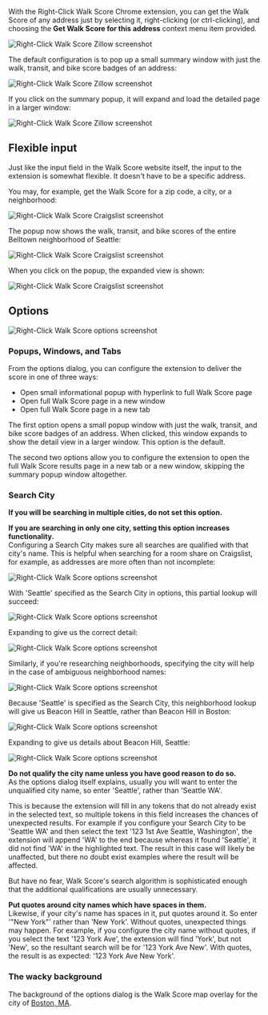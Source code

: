 With the Right-Click Walk Score Chrome extension, you can get the Walk Score of any address just by selecting it, right-clicking (or ctrl-clicking), and choosing the <b>Get Walk Score for this address</b> context menu item provided.

![Right-Click Walk Score Zillow screenshot](https://raw.github.com/sarahhagstrom/chrome-walkscore/master/docs/Zillowrightclick.png)

The default configuration is to pop up a small summary window with just the walk, transit, and bike score badges of an address:

![Right-Click Walk Score Zillow screenshot](https://raw.github.com/sarahhagstrom/chrome-walkscore/master/docs/Zillowresult.png)

If you click on the summary popup, it will expand and load the detailed page in a larger window:

![Right-Click Walk Score Zillow screenshot](https://raw.github.com/sarahhagstrom/chrome-walkscore/master/docs/Zillowresultexpand.png)

## Flexible input

Just like the input field in the Walk Score website itself, the input to the extension is somewhat flexible. It doesn't have to be a specific address.

You may, for example, get the Walk Score for a zip code, a city, or a neighborhood:

![Right-Click Walk Score Craigslist screenshot](https://raw.github.com/sarahhagstrom/chrome-walkscore/master/docs/CLrightclick.png)

The popup now shows the walk, transit, and bike scores of the entire Belltown neighborhood of Seattle:

![Right-Click Walk Score Craigslist screenshot](https://raw.github.com/sarahhagstrom/chrome-walkscore/master/docs/CLresult.png)

When you click on the popup, the expanded view is shown:

![Right-Click Walk Score Craigslist screenshot](https://raw.github.com/sarahhagstrom/chrome-walkscore/master/docs/CLresultexpand.png)

## Options
![Right-Click Walk Score options screenshot](https://raw.github.com/sarahhagstrom/chrome-walkscore/master/docs/options.png)

### Popups, Windows, and Tabs
From the options dialog, you can configure the extension to deliver the score in one of three ways:

<ul>
<li>Open small informational popup with hyperlink to full Walk Score page</li>
<li>Open full Walk Score page in a new window</li>
<li>Open full Walk Score page in a new tab</li>
</ul>

The first option opens a small popup window with just the walk, transit, and bike score badges of an address. When clicked, this window expands to show the detail view in a larger window. This option is the default.

The second two options allow you to configure the extension to open the full Walk Score results page in a new tab or a new window, skipping the summary popup window altogether.

### Search City
<b>If you will be searching in multiple cities, do not set this option.</b>

<b>If you are searching in only one city, setting this option increases functionality.</b><br>
Configuring a Search City makes sure all searches are qualified with that city's name. This is helpful when searching for a room share on Craigslist, for example, as addresses are more often than not incomplete:

![Right-Click Walk Score options screenshot](https://raw.github.com/sarahhagstrom/chrome-walkscore/master/docs/CLPartialrightclick.png)

With 'Seattle' specified as the Search City in options, this partial lookup will succeed:

![Right-Click Walk Score options screenshot](https://raw.github.com/sarahhagstrom/chrome-walkscore/master/docs/CLPartialresult.png)

Expanding to give us the correct detail:

![Right-Click Walk Score options screenshot](https://raw.github.com/sarahhagstrom/chrome-walkscore/master/docs/CLPartialresultexpand.png)

Similarly, if you're researching neighborhoods, specifying the city will help in the case of ambiguous neighborhood names:

![Right-Click Walk Score options screenshot](https://raw.github.com/sarahhagstrom/chrome-walkscore/master/docs/CLNeighborhoodrightclick.png)

Because 'Seattle' is specified as the Search City, this neighborhood lookup will give us Beacon Hill in Seattle, rather than Beacon Hill in Boston:

![Right-Click Walk Score options screenshot](https://raw.github.com/sarahhagstrom/chrome-walkscore/master/docs/CLNeighborhoodresult.png)

Expanding to give us details about Beacon Hill, Seattle:

![Right-Click Walk Score options screenshot](https://raw.github.com/sarahhagstrom/chrome-walkscore/master/docs/CLNeighborhoodresultexpand.png)

<b>Do not qualify the city name unless you have good reason to do so.</b><br>
As the options dialog itself explains, usually you will want to enter the unqualified city name, so enter 'Seattle', rather than 'Seattle WA'.

This is because the extension will fill in any tokens that do not already exist in the selected text, so multiple tokens in this field increases the chances of unexpected results. For example if you configure your Search City to be 'Seattle WA' and then select the text '123 1st Ave Seattle, Washington', the extension will append 'WA' to the end because whereas it found 'Seattle', it did not find 'WA' in the highlighted text. The result in this case will likely be unaffected, but there no doubt exist examples where the result will be affected.

But have no fear, Walk Score's search algorithm is sophisticated enough that the additional qualifications are usually unnecessary.

<b>Put quotes around city names which have spaces in them.</b><br>
Likewise, if your city's name has spaces in it, put quotes around it. So enter '"New York"' rather than 'New York'. Without quotes, unexpected things may happen. For example, if you configure the city name without quotes, if you select the text '123 York Ave', the extension will find 'York', but not 'New', so the resultant search will be for '123 York Ave New'. With quotes, the result is as expected: '123 York Ave New York'.

### The wacky background
The background of the options dialog is the Walk Score map overlay for the city of <a href="http://www.walkscore.com/MA/Boston" target="_blank">Boston, MA</a>.
